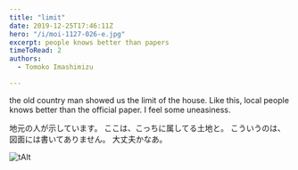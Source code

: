 ```yaml
---
title: "limit"
date: 2019-12-25T17:46:11Z
hero: "/i/moi-1127-026-e.jpg"
excerpt: people knows better than papers
timeToRead: 2
authors:
  - Tomoko Imashimizu

---
```


the old country man showed us the limit of the house.
Like this, local people knows better than the official paper.
I feel some uneasiness.

地元の人が示しています。
ここは、こっちに属してる土地と。
こういうのは、図面には書いてありません。
大丈夫かなあ。

![tAlt](/i/moi-1127-026.jpg) 